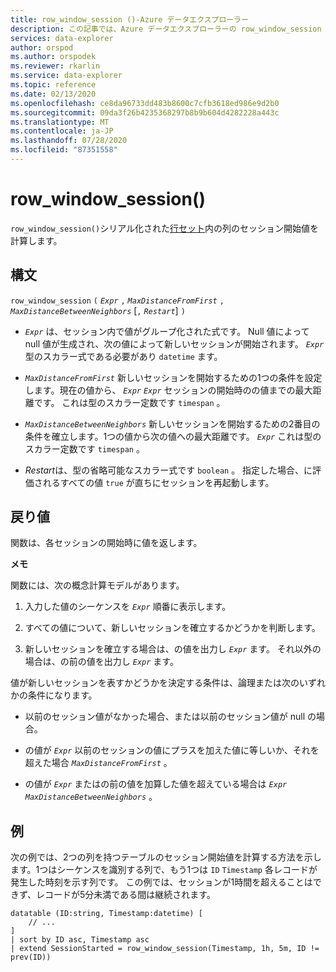 ```yaml
---
title: row_window_session ()-Azure データエクスプローラー
description: この記事では、Azure データエクスプローラーの row_window_session () について説明します。
services: data-explorer
author: orspod
ms.author: orspodek
ms.reviewer: rkarlin
ms.service: data-explorer
ms.topic: reference
ms.date: 02/13/2020
ms.openlocfilehash: ce8da96733dd483b8600c7cfb3618ed986e9d2b0
ms.sourcegitcommit: 09da3f26b4235368297b8b9b604d4282228a443c
ms.translationtype: MT
ms.contentlocale: ja-JP
ms.lasthandoff: 07/28/2020
ms.locfileid: "87351558"
---
```

# <a name="row_window_session"></a>row_window_session()

`row_window_session()`シリアル化された[行セット](./windowsfunctions.md#serialized-row-set)内の列のセッション開始値を計算します。

## <a name="syntax"></a>構文

`row_window_session` `(` *`Expr`* `,` *`MaxDistanceFromFirst`* `,` *`MaxDistanceBetweenNeighbors`* [`,` *`Restart`*] `)`

* *`Expr`* は、セッション内で値がグループ化された式です。
  Null 値によって null 値が生成され、次の値によって新しいセッションが開始されます。
  *`Expr`* 型のスカラー式である必要があり `datetime` ます。

* *`MaxDistanceFromFirst`* 新しいセッションを開始するための1つの条件を設定します。現在の値から、 *`Expr`* *`Expr`* セッションの開始時のの値までの最大距離です。
  これは型のスカラー定数です `timespan` 。

* *`MaxDistanceBetweenNeighbors`* 新しいセッションを開始するための2番目の条件を確立します。1つの値から次の値への最大距離です。 *`Expr`*
  これは型のスカラー定数です `timespan` 。

* *Restart*は、型の省略可能なスカラー式です `boolean` 。 指定した場合、に評価されるすべての値 `true` が直ちにセッションを再起動します。

## <a name="returns"></a>戻り値

関数は、各セッションの開始時に値を返します。

**メモ**

関数には、次の概念計算モデルがあります。

1. 入力した値のシーケンスを *`Expr`* 順番に表示します。

1. すべての値について、新しいセッションを確立するかどうかを判断します。

1. 新しいセッションを確立する場合は、の値を出力し *`Expr`* ます。 それ以外の場合は、の前の値を出力し *`Expr`* ます。

値が新しいセッションを表すかどうかを決定する条件は、論理または次のいずれかの条件になります。

* 以前のセッション値がなかった場合、または以前のセッション値が null の場合。

* の値が *`Expr`* 以前のセッションの値にプラスを加えた値に等しいか、それを超えた場合 *`MaxDistanceFromFirst`* 。

* の値が *`Expr`* またはの前の値を加算した値を超えている場合は *`Expr`* *`MaxDistanceBetweenNeighbors`* 。

## <a name="examples"></a>例

次の例では、2つの列を持つテーブルのセッション開始値を計算する方法を示します。1つはシーケンスを識別する列で、もう1つは `ID` `Timestamp` 各レコードが発生した時刻を示す列です。 この例では、セッションが1時間を超えることはできず、レコードが5分未満である間は継続されます。

```kusto
datatable (ID:string, Timestamp:datetime) [
    // ...
]
| sort by ID asc, Timestamp asc
| extend SessionStarted = row_window_session(Timestamp, 1h, 5m, ID != prev(ID))
```